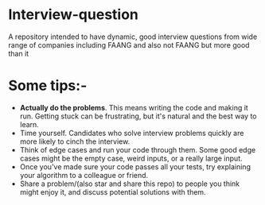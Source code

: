 # Interview-question
A repository intended to have dynamic, good interview questions from wide range of companies including FAANG and also not FAANG but more good than it

# Some tips:-
- **Actually do the problems**. This means writing the code and making it run. Getting stuck can be frustrating, but it's natural and the best way to learn.
- Time yourself. Candidates who solve interview problems quickly are more likely to cinch the interview.
- Think of edge cases and run your code through them. Some good edge cases might be the empty case, weird inputs, or a really large input.
- Once you've made sure your code passes all your tests, try explaining your algorithm to a colleague or friend.
- Share a problem/(also star and share this repo) to people you think might enjoy it, and discuss potential solutions with them.
